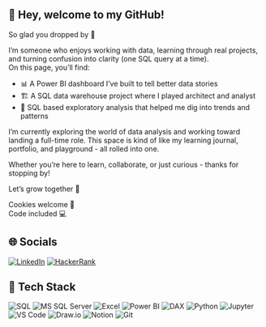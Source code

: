 ## 🌟 Hey, welcome to my GitHub!
So glad you dropped by 👋

I’m someone who enjoys working with data, learning through real projects, and turning confusion into clarity (one SQL query at a time).     
On this page, you’ll find:
- 📊 A Power BI dashboard I’ve built to tell better data stories
- 🏗️ A SQL data warehouse project where I played architect and analyst
- 🧠 SQL based exploratory analysis that helped me dig into trends and patterns

I’m currently exploring the world of data analysis and working toward landing a full-time role. This space is kind of like my learning journal, portfolio, and playground - all rolled into one.

Whether you’re here to learn, collaborate, or just curious - thanks for stopping by!  

Let’s grow together 🚀

Cookies welcome 🍪  
Code included 💻

## 🌐 Socials

[![LinkedIn](https://img.shields.io/badge/LinkedIn-0077B5?style=for-the-badge&logo=linkedin&logoColor=white)](https://www.linkedin.com/in/tarun-kumar-508990192/)
[![HackerRank](https://img.shields.io/badge/HackerRank-111822?style=for-the-badge&logo=HackerRank&logoColor=2EC866)](https://www.hackerrank.com/profile/kTarun)

## 🧰 Tech Stack

![SQL](https://img.shields.io/badge/SQL-025E8C?style=for-the-badge&logo=postgresql&logoColor=white)
![MS SQL Server](https://img.shields.io/badge/MS_SQL_Server-CC2927?style=for-the-badge&logo=microsoftsqlserver&logoColor=white)
![Excel](https://img.shields.io/badge/Excel-217346?style=for-the-badge&logo=microsoft-excel&logoColor=white)
![Power BI](https://img.shields.io/badge/Power_BI-F2C811?style=for-the-badge&logo=powerbi&logoColor=black)
![DAX](https://img.shields.io/badge/DAX-0C2340?style=for-the-badge&logo=powerbi&logoColor=yellow)
![Python](https://img.shields.io/badge/Python-3776AB?style=for-the-badge&logo=python&logoColor=white)
![Jupyter](https://img.shields.io/badge/Jupyter-F37626?style=for-the-badge&logo=jupyter&logoColor=white)
![VS Code](https://img.shields.io/badge/VS_Code-007ACC?style=for-the-badge&logo=visual-studio-code&logoColor=white)
![Draw.io](https://img.shields.io/badge/Draw.io-F08705?style=for-the-badge&logo=diagrams-dot-net&logoColor=white)
![Notion](https://img.shields.io/badge/Notion-000000?style=for-the-badge&logo=notion&logoColor=white)
![Git](https://img.shields.io/badge/Git-F05032?style=for-the-badge&logo=git&logoColor=white)
